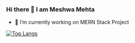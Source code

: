 ### Hi there 👋 I am Meshwa Mehta

- 🔭 I’m currently working on MERN Stack Project

[![Top Langs](https://github-readme-stats.vercel.app/api/top-langs/?username=meshwamehta)](https://github.com/meshwamehta/github-readme-stats)
<picture>
  <source
    srcset="https://github-readme-stats.vercel.app/api?username=meshwamehta&show_icons=true&theme=tokyonight"
    media="(prefers-color-scheme: dark)"
  />
  <source
    srcset="https://github-readme-stats.vercel.app/api?username=meshwamehta&show_icons=false&hide=issues,contribs&theme=tokyonight"
    media="(prefers-color-scheme: dark), (prefers-color-scheme: tokyonight)"
  />

 </picture>
